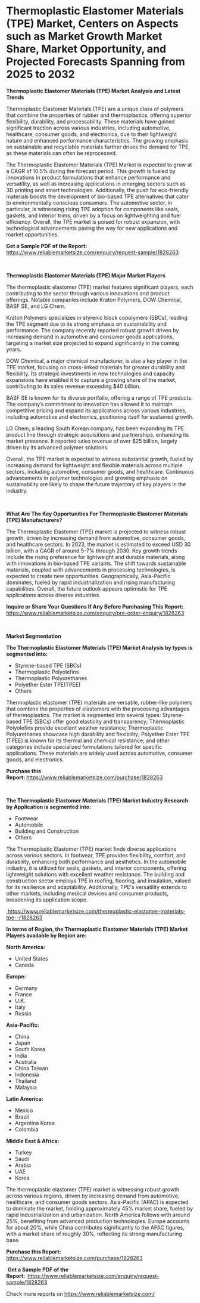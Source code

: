 <p><h1>Thermoplastic Elastomer Materials (TPE) Market, Centers on Aspects such as Market Growth Market Share, Market Opportunity, and Projected Forecasts Spanning from 2025 to 2032</h1></p><p><strong>Thermoplastic Elastomer Materials (TPE) Market Analysis and Latest Trends</strong></p>
<p><p>Thermoplastic Elastomer Materials (TPE) are a unique class of polymers that combine the properties of rubber and thermoplastics, offering superior flexibility, durability, and processability. These materials have gained significant traction across various industries, including automotive, healthcare, consumer goods, and electronics, due to their lightweight nature and enhanced performance characteristics. The growing emphasis on sustainable and recyclable materials further drives the demand for TPE, as these materials can often be reprocessed.</p><p>The Thermoplastic Elastomer Materials (TPE) Market is expected to grow at a CAGR of 10.5% during the forecast period. This growth is fueled by innovations in product formulations that enhance performance and versatility, as well as increasing applications in emerging sectors such as 3D printing and smart technologies. Additionally, the push for eco-friendly materials boosts the development of bio-based TPE alternatives that cater to environmentally conscious consumers. The automotive sector, in particular, is witnessing rising TPE adoption for components like seals, gaskets, and interior trims, driven by a focus on lightweighting and fuel efficiency. Overall, the TPE market is poised for robust expansion, with technological advancements paving the way for new applications and market opportunities.</p></p>
<p><strong>Get a Sample PDF of the Report:&nbsp;</strong> <a href="https://www.reliablemarketsize.com/enquiry/request-sample/1828263?utm_campaign=3114&utm_medium=2&utm_source=Github&utm_content=ia&utm_term=03042025&utm_id=thermoplastic-elastomer-materials-tpe">https://www.reliablemarketsize.com/enquiry/request-sample/1828263</a></p>
<p>&nbsp;</p>
<p><strong>Thermoplastic Elastomer Materials (TPE) Major Market Players</strong></p>
<p><p>The thermoplastic elastomer (TPE) market features significant players, each contributing to the sector through various innovations and product offerings. Notable companies include Kraton Polymers, DOW Chemical, BASF SE, and LG Chem.</p><p>Kraton Polymers specializes in styrenic block copolymers (SBCs), leading the TPE segment due to its strong emphasis on sustainability and performance. The company recently reported robust growth driven by increasing demand in automotive and consumer goods applications, targeting a market size projected to expand significantly in the coming years.</p><p>DOW Chemical, a major chemical manufacturer, is also a key player in the TPE market, focusing on cross-linked materials for greater durability and flexibility. Its strategic investments in new technologies and capacity expansions have enabled it to capture a growing share of the market, contributing to its sales revenue exceeding $40 billion.</p><p>BASF SE is known for its diverse portfolio, offering a range of TPE products. The company’s commitment to innovation has allowed it to maintain competitive pricing and expand its applications across various industries, including automotive and electronics, positioning itself for sustained growth.</p><p>LG Chem, a leading South Korean company, has been expanding its TPE product line through strategic acquisitions and partnerships, enhancing its market presence. It reported sales revenue of over $25 billion, largely driven by its advanced polymer solutions.</p><p>Overall, the TPE market is expected to witness substantial growth, fueled by increasing demand for lightweight and flexible materials across multiple sectors, including automotive, consumer goods, and healthcare. Continuous advancements in polymer technologies and growing emphasis on sustainability are likely to shape the future trajectory of key players in the industry.</p></p>
<p>&nbsp;</p>
<p><strong>What Are The Key Opportunities For Thermoplastic Elastomer Materials (TPE) Manufacturers?</strong></p>
<p><p>The Thermoplastic Elastomer (TPE) market is projected to witness robust growth, driven by increasing demand from automotive, consumer goods, and healthcare sectors. In 2023, the market is estimated to exceed USD 30 billion, with a CAGR of around 5-7% through 2030. Key growth trends include the rising preference for lightweight and durable materials, along with innovations in bio-based TPE variants. The shift towards sustainable materials, coupled with advancements in processing technologies, is expected to create new opportunities. Geographically, Asia-Pacific dominates, fueled by rapid industrialization and rising manufacturing capabilities. Overall, the future outlook appears optimistic for TPE applications across diverse industries.</p></p>
<p><strong>Inquire or Share Your Questions If Any Before Purchasing This Report:</strong> <a href="https://www.reliablemarketsize.com/enquiry/pre-order-enquiry/1828263?utm_campaign=3114&utm_medium=2&utm_source=Github&utm_content=ia&utm_term=03042025&utm_id=thermoplastic-elastomer-materials-tpe">https://www.reliablemarketsize.com/enquiry/pre-order-enquiry/1828263</a></p>
<p>&nbsp;</p>
<p><strong>Market Segmentation</strong></p>
<p><strong>The Thermoplastic Elastomer Materials (TPE) Market Analysis by types is segmented into:</strong></p>
<p><ul><li>Styrene-based TPE (SBCs)</li><li>Thermoplastic Polyolefins</li><li>Thermoplastic Polyurethanes</li><li>Polyether Ester TPE(TPEE)</li><li>Others</li></ul></p>
<p><p>Thermoplastic elastomer (TPE) materials are versatile, rubber-like polymers that combine the properties of elastomers with the processing advantages of thermoplastics. The market is segmented into several types: Styrene-based TPE (SBCs) offer good elasticity and transparency; Thermoplastic Polyolefins provide excellent weather resistance; Thermoplastic Polyurethanes showcase high durability and flexibility; Polyether Ester TPE (TPEE) is known for its thermal and chemical resistance; and other categories include specialized formulations tailored for specific applications. These materials are widely used across automotive, consumer goods, and electronics.</p></p>
<p><strong>Purchase this Report:&nbsp;</strong><a href="https://www.reliablemarketsize.com/purchase/1828263?utm_campaign=3114&utm_medium=2&utm_source=Github&utm_content=ia&utm_term=03042025&utm_id=thermoplastic-elastomer-materials-tpe">https://www.reliablemarketsize.com/purchase/1828263</a></p>
<p>&nbsp;</p>
<p><strong>The Thermoplastic Elastomer Materials (TPE) Market Industry Research by Application is segmented into:</strong></p>
<p><ul><li>Footwear</li><li>Automobile</li><li>Building and Construction</li><li>Others</li></ul></p>
<p><p>The Thermoplastic Elastomer (TPE) market finds diverse applications across various sectors. In footwear, TPE provides flexibility, comfort, and durability, enhancing both performance and aesthetics. In the automobile industry, it is utilized for seals, gaskets, and interior components, offering lightweight solutions with excellent weather resistance. The building and construction sector employs TPE in roofing, flooring, and insulation, valued for its resilience and adaptability. Additionally, TPE's versatility extends to other markets, including medical devices and consumer products, broadening its application scope.</p></p>
<p><a href="https://www.reliablemarketsize.com/thermoplastic-elastomer-materials-tpe--r1828263?utm_campaign=3114&utm_medium=2&utm_source=Github&utm_content=ia&utm_term=03042025&utm_id=thermoplastic-elastomer-materials-tpe">&nbsp;https://www.reliablemarketsize.com/thermoplastic-elastomer-materials-tpe--r1828263</a></p>
<p><strong>In terms of Region, the Thermoplastic Elastomer Materials (TPE) Market Players available by Region are:</strong></p>
<p>
    <p> <strong> North America: </strong>
        <ul>
            <li>United States</li>
            <li>Canada</li>
        </ul>
        </p> 
    <p> <strong> Europe: </strong>
        <ul>
            <li>Germany</li>
            <li>France</li>
            <li>U.K.</li>
            <li>Italy</li>
            <li>Russia</li>
        </ul>
        </p> 
    <p> <strong> Asia-Pacific: </strong>
        <ul>
            <li>China</li>
            <li>Japan</li>
            <li>South Korea</li>
            <li>India</li>
            <li>Australia</li>
            <li>China Taiwan</li>
            <li>Indonesia</li>
            <li>Thailand</li>
            <li>Malaysia</li>
        </ul>
        </p> 
    <p> <strong> Latin America: </strong>
        <ul>
            <li>Mexico</li>
            <li>Brazil</li>
            <li>Argentina Korea</li>
            <li>Colombia</li>
        </ul>
        </p> 
    <p> <strong> Middle East & Africa: </strong>
        <ul>
            <li>Turkey</li>
            <li>Saudi</li>
            <li>Arabia</li>
            <li>UAE</li>
            <li>Korea</li>
        </ul>
    </p>
    </p>
<p><p>The thermoplastic elastomer (TPE) market is witnessing robust growth across various regions, driven by increasing demand from automotive, healthcare, and consumer goods sectors. Asia-Pacific (APAC) is expected to dominate the market, holding approximately 45% market share, fueled by rapid industrialization and urbanization. North America follows with around 25%, benefiting from advanced production technologies. Europe accounts for about 20%, while China contributes significantly to the APAC figures, with a market share of roughly 30%, reflecting its strong manufacturing base.</p></p>
<p><strong>Purchase this Report: </strong><a href="https://www.reliablemarketsize.com/purchase/1828263?utm_campaign=3114&utm_medium=2&utm_source=Github&utm_content=ia&utm_term=03042025&utm_id=thermoplastic-elastomer-materials-tpe">https://www.reliablemarketsize.com/purchase/1828263</a></p>
<p>&nbsp;<strong>Get a Sample PDF of the Report:&nbsp;&nbsp;</strong><a href="https://www.reliablemarketsize.com/enquiry/request-sample/1828263?utm_campaign=3114&utm_medium=2&utm_source=Github&utm_content=ia&utm_term=03042025&utm_id=thermoplastic-elastomer-materials-tpe">https://www.reliablemarketsize.com/enquiry/request-sample/1828263</a></p>
<p><strong></strong></p>
<p>Check more reports on <a href="https://www.reliablemarketsize.com/?utm_campaign=3114&utm_medium=2&utm_source=Github&utm_content=ia&utm_term=03042025&utm_id=thermoplastic-elastomer-materials-tpe">https://www.reliablemarketsize.com/</a></p>